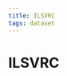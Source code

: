 ```yaml
---
title: ILSVRC
tags: dataset 
---
```


# ILSVRC




































































